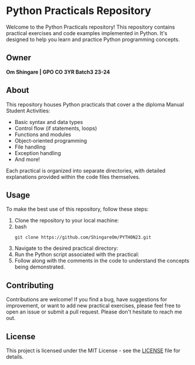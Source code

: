 # Python Practicals Repository

Welcome to the Python Practicals repository! This repository contains practical exercises and code examples implemented in Python. It's designed to help you learn and practice Python programming concepts.

## Owner

**Om Shingare | GPO CO 3YR Batch3 23-24**

## About

This repository houses Python practicals that cover a the diploma Manual Student Activities:

- Basic syntax and data types
- Control flow (if statements, loops)
- Functions and modules
- Object-oriented programming
- File handling
- Exception handling
- And more!

Each practical is organized into separate directories, with detailed explanations provided within the code files themselves.

## Usage

To make the best use of this repository, follow these steps:

1. Clone the repository to your local machine:
2. bash
   ```
   git clone https://github.com/ShingareOm/PYTHON23.git
   ```
4. Navigate to the desired practical directory:
5. Run the Python script associated with the practical:
6. Follow along with the comments in the code to understand the concepts being demonstrated.

## Contributing

Contributions are welcome! If you find a bug, have suggestions for improvement, or want to add new practical exercises, please feel free to open an issue or submit a pull request. Please don't hesitate to reach me out.

## License

This project is licensed under the MIT License - see the [LICENSE](LICENSE.txt) file for details.